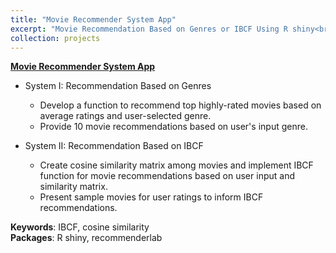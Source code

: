 ```yaml
---
title: "Movie Recommender System App"
excerpt: "Movie Recommendation Based on Genres or IBCF Using R shiny<br/><img src='/images/Shiny.png'>"
collection: projects
---
```


**[Movie Recommender System App](https://ranranrunforit.shinyapps.io/movie_recommender_system_app/)**
- System I: Recommendation Based on Genres
  - Develop a function to recommend top highly-rated movies based on average ratings and user-selected genre.
  - Provide 10 movie recommendations based on user's input genre.

- System II: Recommendation Based on IBCF
  - Create cosine similarity matrix among movies and implement IBCF function for movie recommendations based on user input and similarity matrix.
  - Present sample movies for user ratings to inform IBCF recommendations.

**Keywords**: IBCF, cosine similarity  
**Packages**: R shiny, recommenderlab

